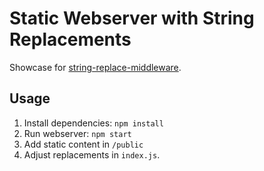 # Static Webserver with String Replacements

Showcase for [string-replace-middleware](https://www.npmjs.com/package/string-replace-middleware). 

## Usage

1. Install dependencies: `npm install`
2. Run webserver: `npm start`
3. Add static content in `/public`
4. Adjust replacements in `index.js`.